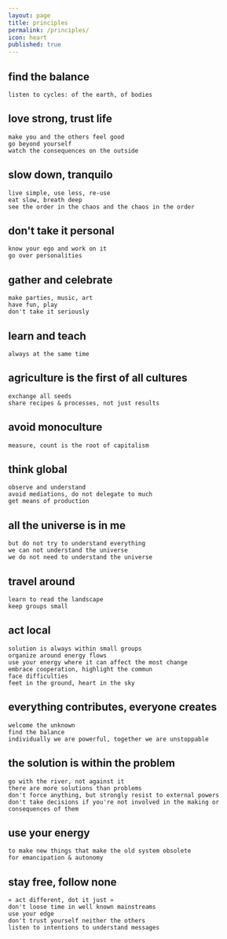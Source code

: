 ```yaml
---
layout: page
title: principles
permalink: /principles/
icon: heart
published: true
---
```


## find the balance
	listen to cycles: of the earth, of bodies

## love strong, trust life
	make you and the others feel good
	go beyond yourself
	watch the consequences on the outside

## slow down, tranquilo
	live simple, use less, re-use
	eat slow, breath deep
	see the order in the chaos and the chaos in the order

## don't take it personal
	know your ego and work on it
	go over personalities

## gather and celebrate
	make parties, music, art
	have fun, play
	don't take it seriously

## learn and teach
	always at the same time

## agriculture is the first of all cultures
	exchange all seeds
	share recipes & processes, not just results

## avoid monoculture
	measure, count is the root of capitalism

## think global
	observe and understand
	avoid mediations, do not delegate to much
	get means of production

## all the universe is in me
	but do not try to understand everything
	we can not understand the universe
	we do not need to understand the universe

## travel around
	learn to read the landscape
	keep groups small

## act local
	solution is always within small groups
	organize around energy flows
	use your energy where it can affect the most change
	embrace cooperation, highlight the commun
	face difficulties
	feet in the ground, heart in the sky

## everything contributes, everyone creates
	welcome the unknown
	find the balance
	individually we are powerful, together we are unstoppable

## the solution is within the problem
	go with the river, not against it
	there are more solutions than problems
	don't force anything, but strongly resist to external powers
	don't take decisions if you're not involved in the making or consequences of them
	
## use your energy 
	to make new things that make the old system obsolete
	for emancipation & autonomy

## stay free, follow none
	« act different, dot it just »
	don't loose time in well known mainstreams
	use your edge
	don't trust yourself neither the others
	listen to intentions to understand messages
